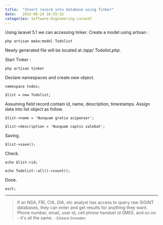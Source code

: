 ```yaml
---
title:  "Insert record into database using Tinker"
date:   2015-08-24 16:55:32
categories: Software-Engineering Laravel
---
```


Using laravel 5.1 we can accessing tinker. Create a model using artisan : 

    php artisan make:model Todolist

Newly generated file will be located at _/app/ Todolist.php_.

<script src="http://gist-it.appspot.com/https://github.com/apps-libX/aesl5-609/blob/8877db023b70fa06488a253f3c7c1bbfa51eafea/app/Todolist.php?footer=0"></script>

Start Tinker :

    php artisan tinker

Declare namespaces and create new object.

    namespace todos;

    $list = new Todolist;
    
Assuming field record contain id, name, description, timestamps. Assign data into list object as follow.
    
    $list->name = 'Nunquam gratia acipenser';

    $list->description = 'Nunquam captis valebat';
    
Saving.
    
    $list->save();

Check.

    echo $list->id;
    
    echo Todolist::all()->count();

Done.

    exit;


---
> If an NSA, FBI, CIA, DIA, etc analyst has access to query raw SIGINT databases, they can enter and get results for anything they want. Phone number, email, user id, cell phone handset id (IMEI), and so on - it's all the same. 
> <small>- Edward Snowden</small>
